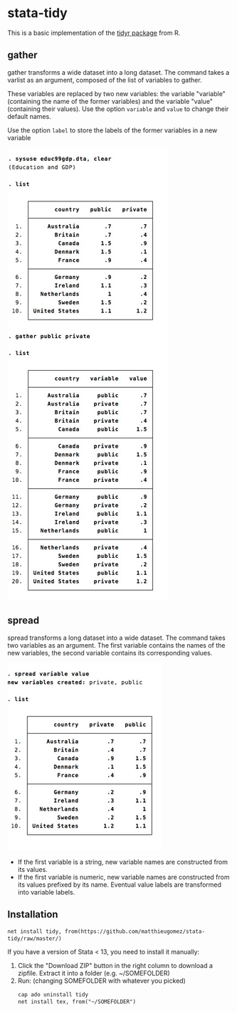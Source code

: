 stata-tidy
===========

This is a basic implementation of the  [tidyr package](https://github.com/hadley/tidyr) from R.
## gather
gather transforms a wide dataset into a long dataset. The command takes a varlist as an argument, composed of the list of variables to gather.

These variables are replaced by two new variables: the variable "variable" (containing the name of the former variables) and the variable "value" (containing their values). Use the option `variable` and `value` to change their default names.

Use the option  `label`  to store the labels of the former variables in a new variable


![](img/gather.jpg)


## spread
spread transforms a long dataset into a wide dataset. The command takes two variables as an argument. The first variable contains the names of the new variables, the second variable contains its corresponding values.

![](img/spread.jpg)

- If the first variable is a string, new variable names are constructed from its values.
- If the first variable is numeric, new variable names are constructed from its values prefixed by its name. Eventual value labels are transformed into variable labels.


## Installation
```
net install tidy, from(https://github.com/matthieugomez/stata-tidy/raw/master/)
```

If you have a version of Stata < 13, you need to install it manually:
1. Click the "Download ZIP" button in the right column to download a zipfile. Extract it into a folder (e.g. ~/SOMEFOLDER)
2. Run: (changing SOMEFOLDER with whatever you picked)
	```
	cap ado uninstall tidy
	net install tex, from("~/SOMEFOLDER")
	```